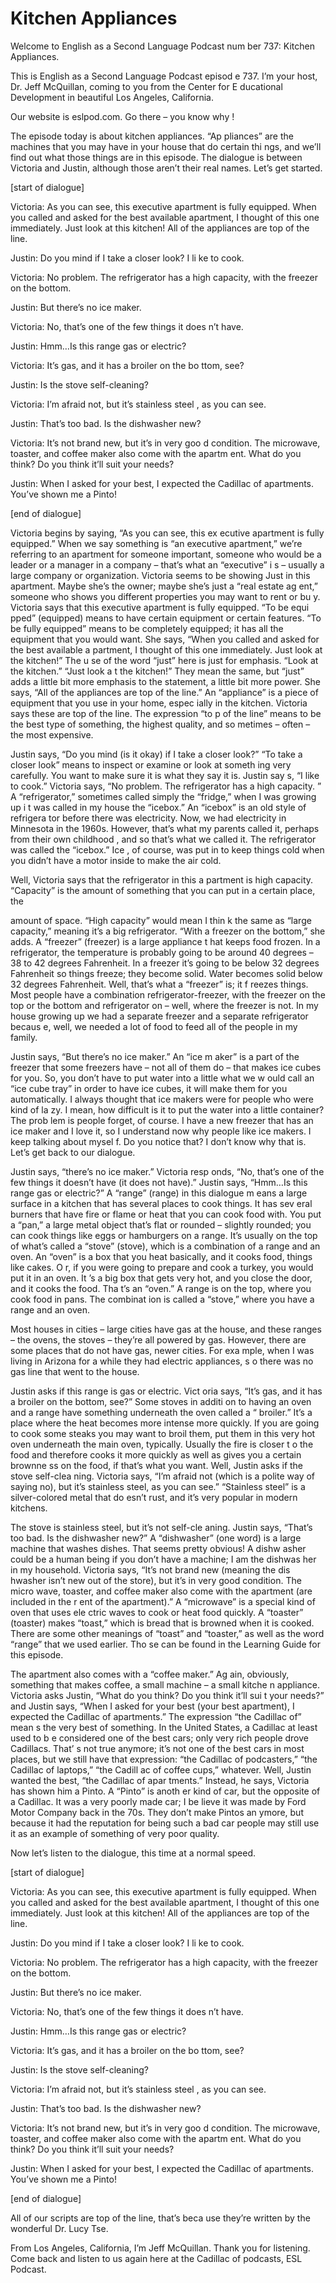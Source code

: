 # Kitchen Appliances

Welcome to English as a Second Language Podcast num ber 737: Kitchen Appliances.

This is English as a Second Language Podcast episod e 737.  I’m your host, Dr. Jeff McQuillan, coming to you from the Center for E ducational Development in beautiful Los Angeles, California.

Our website is eslpod.com.  Go there – you know why !

The episode today is about kitchen appliances.  “Ap pliances” are the machines that you may have in your house that do certain thi ngs, and we’ll find out what those things are in this episode.  The dialogue is between Victoria and Justin, although those aren’t their real names.  Let’s get started.

[start of dialogue]

Victoria:  As you can see, this executive apartment  is fully equipped.  When you called and asked for the best available apartment, I thought of this one immediately.  Just look at this kitchen!  All of the appliances are top of the line.

Justin:  Do you mind if I take a closer look?  I li ke to cook.

Victoria:  No problem.  The refrigerator has a high  capacity, with the freezer on the bottom.

Justin:  But there’s no ice maker.

Victoria:  No, that’s one of the few things it does n’t have.

Justin:  Hmm…Is this range gas or electric?

Victoria:  It’s gas, and it has a broiler on the bo ttom, see?

Justin:  Is the stove self-cleaning?

Victoria:  I’m afraid not, but it’s stainless steel , as you can see.

Justin:  That’s too bad.  Is the dishwasher new?

Victoria:  It’s not brand new, but it’s in very goo d condition.  The microwave, toaster, and coffee maker also come with the apartm ent.  What do you think?  Do you think it’ll suit your needs?

Justin:  When I asked for your best, I expected the  Cadillac of apartments. You’ve shown me a Pinto!

[end of dialogue]

Victoria begins by saying, “As you can see, this ex ecutive apartment is fully equipped.”  When we say something is “an executive apartment,” we’re referring to an apartment for someone important, someone who would be a leader or a manager in a company – that’s what an “executive” i s – usually a large company or organization.  Victoria seems to be showing Just in this apartment.  Maybe she’s the owner; maybe she’s just a “real estate ag ent,” someone who shows you different properties you may want to rent or bu y.  Victoria says that this executive apartment is fully equipped.  “To be equi pped” (equipped) means to have certain equipment or certain features.  “To be  fully equipped” means to be completely equipped; it has all the equipment that you would want.  She says, “When you called and asked for the best available a partment, I thought of this one immediately.  Just look at the kitchen!”  The u se of the word “just” here is just for emphasis.  “Look at the kitchen.”  “Just look a t the kitchen!”  They mean the same, but “just” adds a little bit more emphasis to  the statement, a little bit more power.  She says, “All of the appliances are top of  the line.”  An “appliance” is a piece of equipment that you use in your home, espec ially in the kitchen.  Victoria says these are top of the line.  The expression “to p of the line” means to be the best type of something, the highest quality, and so metimes – often – the most expensive.

Justin says, “Do you mind (is it okay) if I take a closer look?”  “To take a closer look” means to inspect or examine or look at someth ing very carefully.  You want to make sure it is what they say it is.  Justin say s, “I like to cook.”  Victoria says, “No problem.  The refrigerator has a high capacity. ”  A “refrigerator,” sometimes called simply the “fridge,” when I was growing up i t was called in my house the “icebox.”  An “icebox” is an old style of refrigera tor before there was electricity. Now, we had electricity in Minnesota in the 1960s.  However, that’s what my parents called it, perhaps from their own childhood , and so that’s what we called it.  The refrigerator was called the “icebox.”  Ice , of course, was put in to keep things cold when you didn’t have a motor inside to make the air cold.

Well, Victoria says that the refrigerator in this a partment is high capacity. “Capacity” is the amount of something that you can put in a certain place, the

amount of space.  “High capacity” would mean I thin k the same as “large capacity,” meaning it’s a big refrigerator.  “With a freezer on the bottom,” she adds.  A “freezer” (freezer) is a large appliance t hat keeps food frozen.  In a refrigerator, the temperature is probably going to be around 40 degrees – 38 to 42 degrees Fahrenheit.  In a freezer it’s going to be below 32 degrees Fahrenheit so things freeze; they become solid.  Water becomes  solid below 32 degrees Fahrenheit.  Well, that’s what a “freezer” is; it f reezes things.  Most people have a combination refrigerator-freezer, with the freezer on the top or the bottom and refrigerator on – well, where the freezer is not.  In my house growing up we had a separate freezer and a separate refrigerator becaus e, well, we needed a lot of food to feed all of the people in my family.

Justin says, “But there’s no ice maker.”  An “ice m aker” is a part of the freezer that some freezers have – not all of them do – that  makes ice cubes for you.  So, you don’t have to put water into a little what we w ould call an “ice cube tray” in order to have ice cubes, it will make them for you automatically.  I always thought that ice makers were for people who were kind of la zy.  I mean, how difficult is it to put the water into a little container?  The prob lem is people forget, of course.  I have a new freezer that has an ice maker and I love  it, so I understand now why people like ice makers.  I keep talking about mysel f.  Do you notice that?  I don’t know why that is.  Let’s get back to our dialogue.

Justin says, “there’s no ice maker.”  Victoria resp onds, “No, that’s one of the few things it doesn’t have (it does not have).”  Justin  says, “Hmm…Is this range gas or electric?”  A “range” (range) in this dialogue m eans a large surface in a kitchen that has several places to cook things.  It has sev eral burners that have fire or flame or heat that you can cook food with.  You put  a “pan,” a large metal object that’s flat or rounded – slightly rounded; you can cook things like eggs or hamburgers on a range.  It’s usually on the top of what’s called a “stove” (stove), which is a combination of a range and an oven.  An “oven” is a box that you heat basically, and it cooks food, things like cakes.  O r, if you were going to prepare and cook a turkey, you would put it in an oven.  It ’s a big box that gets very hot, and you close the door, and it cooks the food.  Tha t’s an “oven.”  A range is on the top, where you cook food in pans.  The combinat ion is called a “stove,” where you have a range and an oven.

Most houses in cities – large cities have gas at the house, and these ranges – the ovens, the stoves – they’re all powered by gas.   However, there are some places that do not have gas, newer cities.  For exa mple, when I was living in Arizona for a while they had electric appliances, s o there was no gas line that went to the house.

Justin asks if this range is gas or electric.  Vict oria says, “It’s gas, and it has a broiler on the bottom, see?”  Some stoves in additi on to having an oven and a range have something underneath the oven called a “ broiler.”  It’s a place where the heat becomes more intense more quickly.  If you  are going to cook some steaks you may want to broil them, put them in this  very hot oven underneath the main oven, typically.  Usually the fire is closer t o the food and therefore cooks it more quickly as well as gives you a certain brownne ss on the food, if that’s what you want.  Well, Justin asks if the stove self-clea ning.  Victoria says, “I’m afraid not (which is a polite way of saying no), but it’s stainless steel, as you can see.” “Stainless steel” is a silver-colored metal that do esn’t rust, and it’s very popular in modern kitchens.

The stove is stainless steel, but it’s not self-cle aning.  Justin says, “That’s too bad.  Is the dishwasher new?”  A “dishwasher” (one word) is a large machine that washes dishes.  That seems pretty obvious!  A dishw asher could be a human being if you don’t have a machine; I am the dishwas her in my household. Victoria says, “It’s not brand new (meaning the dis hwasher isn’t new out of the store), but it’s in very good condition.  The micro wave, toaster, and coffee maker also come with the apartment (are included in the r ent of the apartment).”  A “microwave” is a special kind of oven that uses ele ctric waves to cook or heat food quickly.  A “toaster” (toaster) makes “toast,”  which is bread that is browned when it is cooked.  There are some other meanings of “toast” and “toaster,” as well as the word “range” that we used earlier.  Tho se can be found in the Learning Guide for this episode.

The apartment also comes with a “coffee maker.”  Ag ain, obviously, something that makes coffee, a small machine – a small kitche n appliance.  Victoria asks Justin, “What do you think?  Do you think it’ll sui t your needs?” and Justin says, “When I asked for your best (your best apartment), I expected the Cadillac of apartments.”  The expression “the Cadillac of” mean s the very best of something. In the United States, a Cadillac at least used to b e considered one of the best cars; only very rich people drove Cadillacs.  That’ s not true anymore; it’s not one of the best cars in most places, but we still have that expression: “the Cadillac of podcasters,” “the Cadillac of laptops,” “the Cadill ac of coffee cups,” whatever. Well, Justin wanted the best, “the Cadillac of apar tments.”  Instead, he says, Victoria has shown him a Pinto.  A “Pinto” is anoth er kind of car, but the opposite of a Cadillac.  It was a very poorly made car; I be lieve it was made by Ford Motor Company back in the 70s.  They don’t make Pintos an ymore, but because it had the reputation for being such a bad car people may still use it as an example of something of very poor quality.

Now let’s listen to the dialogue, this time at a normal speed.

 [start of dialogue]

Victoria:  As you can see, this executive apartment  is fully equipped.  When you called and asked for the best available apartment, I thought of this one immediately.  Just look at this kitchen!  All of the appliances are top of the line.

Justin:  Do you mind if I take a closer look?  I li ke to cook.

Victoria:  No problem.  The refrigerator has a high  capacity, with the freezer on the bottom.

Justin:  But there’s no ice maker.

Victoria:  No, that’s one of the few things it does n’t have.

Justin:  Hmm…Is this range gas or electric?

Victoria:  It’s gas, and it has a broiler on the bo ttom, see?

Justin:  Is the stove self-cleaning?

Victoria:  I’m afraid not, but it’s stainless steel , as you can see.

Justin:  That’s too bad.  Is the dishwasher new?

Victoria:  It’s not brand new, but it’s in very goo d condition.  The microwave, toaster, and coffee maker also come with the apartm ent.  What do you think?  Do you think it’ll suit your needs?

Justin:  When I asked for your best, I expected the  Cadillac of apartments. You’ve shown me a Pinto!

[end of dialogue]

All of our scripts are top of the line, that’s beca use they’re written by the wonderful Dr. Lucy Tse.

From Los Angeles, California, I’m Jeff McQuillan.  Thank you for listening.  Come back and listen to us again here at the Cadillac of  podcasts, ESL Podcast.



